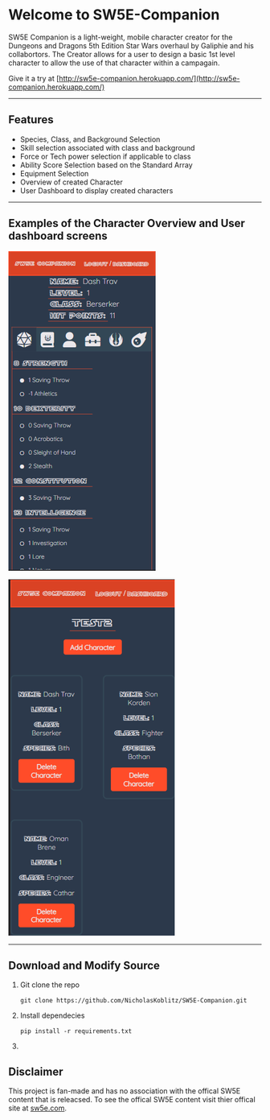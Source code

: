 # Welcome to SW5E-Companion

SW5E Companion is a light-weight, mobile character creator for the Dungeons and Dragons 5th Edition Star Wars overhaul by Galiphie and his collabortors. The Creator allows for a user to design a basic 1st level character to allow the use of that character within a campagain.

Give it a try at [http://sw5e-companion.herokuapp.com/](http://sw5e-companion.herokuapp.com/)

---

## Features

- Species, Class, and Background Selection
- Skill selection associated with class and background
- Force or Tech power selection if applicable to class
- Ability Score Selection based on the Standard Array
- Equipment Selection
- Overview of created Character
- User Dashboard to display created characters

---

## Examples of the Character Overview and User dashboard screens

![Character Overview screen](</static/Screenshot%20(10).png>)

![User Dashboard](</static/Screenshot%20(12).png>)

---

## Download and Modify Source

1. Git clone the repo

   ```
   git clone https://github.com/NicholasKoblitz/SW5E-Companion.git
   ```

2. Install dependecies

   ```
   pip install -r requirements.txt
   ```

3.

## Disclaimer

This project is fan-made and has no association with the offical SW5E content that is releacsed. To see the offical SW5E content visit thier offical site at [sw5e.com](https://sw5e.com/).
